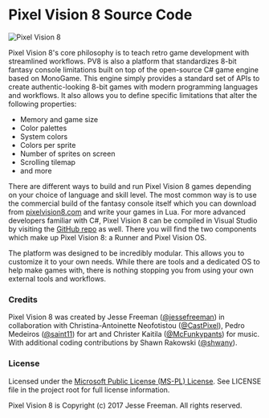 # Pixel Vision 8 Source Code

![Pixel Vision 8](https://github.com/PixelVision8/PixelVision8/workflows/Pixel%20Vision%208/badge.svg)

Pixel Vision 8's core philosophy is to teach retro game development with streamlined workflows. PV8 is also a platform that standardizes 8-bit fantasy console limitations built on top of the open-source C# game engine based on MonoGame. This engine simply provides a standard set of APIs to create authentic-looking 8-bit games with modern programming languages and workflows. It also allows you to define specific limitations that alter the following properties:

* Memory and game size
* Color palettes
* System colors
* Colors per sprite
* Number of sprites on screen
* Scrolling tilemap
* and more

There are different ways to build and run Pixel Vision 8 games depending on your choice of language and skill level. The most common way is to use the commercial build of the fantasy console itself which you can download from [pixelvision8.com](https://pixelvision8.com) and write your games in Lua. For more advanced developers familiar with C#, Pixel Vision 8 can be compiled in Visual Studio by visiting the [GitHub repo](https://github.com/PixelVision8) as well. There you will find the two components which make up Pixel Vision 8: a Runner and Pixel Vision OS.

The platform was designed to be incredibly modular. This allows you to customize it to your own needs. While there are tools and a dedicated OS to help make games with, there is nothing stopping you from using your own external tools and workflows.

### Credits

Pixel Vision 8 was created by Jesse Freeman ([@jessefreeman](http://twitter.com/jessefreeman)) in collaboration with Christina-Antoinette Neofotistou ([@CastPixel](http://twitter.com/CastPixel)), Pedro Medeiros ([@saint11](http://twitter.com/saint11)) for art and Christer Kaitila ([@McFunkypants](http://twitter.com/McFunkypants)) for music. With additional coding contributions by Shawn Rakowski ([@shwany](http://twitter.com/shwany)).

### License

Licensed under the [Microsoft Public License (MS-PL) License](https://opensource.org/licenses/MS-PL).  See LICENSE file in the project root for full license information.

Pixel Vision 8 is Copyright (c) 2017 Jesse Freeman. All rights reserved.
